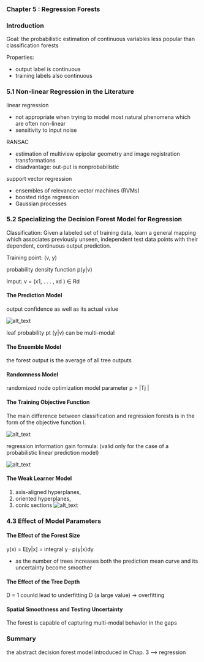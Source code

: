 ### Chapter 5 : Regression Forests

### Introduction

Goal: the probabilistic estimation of continuous variables
less popular than classification forests

Properties:
* output label is continuous
* training labels also continuous


### 5.1 Non-linear Regression in the Literature

linear regression
* not appropriate when trying to model most natural phenomena which are often non-linear
* sensitivity to input noise

RANSAC
* estimation of multiview epipolar geometry and image registration transformations
* disadvantage: out-put is nonprobabilistic

support vector regression
* ensembles of relevance vector machines (RVMs)
* boosted ridge regression
* Gaussian processes


### 5.2 Specializing the Decision Forest Model for Regression
Classification: Given a labeled set of training data, learn a general mapping which associates previously unseen, independent test data points with their dependent, continuous output prediction.

Training point: (v, y)

probability density function p(y|v)

Imput: v = (x1, . . . , xd ) ∈ Rd


#### The Prediction Model
output confidence as well as its actual value

![alt_text](https://github.com/NeuroDataDesign/ProgLearn_2021-2022/blob/main/Mordred_Yuan/Week%203/Screen%20Shot%202021-09-22%20at%201.49.54%20AM.png)

leaf probability pt (y|v) can be
multi-modal

#### The Ensemble Model
the forest output is the average of all tree outputs

#### Randomness Model
randomized node optimization model
parameter ρ = |Tj |

#### The Training Objective Function
The main difference between classification and regression forests is in the form of
the objective function I.

![alt_text](https://github.com/NeuroDataDesign/ProgLearn_2021-2022/blob/main/Mordred_Yuan/Week%202/Screen%20Shot%202021-09-16%20at%2011.37.27%20AM.png)

regression information gain formula: (valid only for the case of a probabilistic linear prediction model)

![alt_text](https://github.com/NeuroDataDesign/ProgLearn_2021-2022/blob/main/Mordred_Yuan/Week%203/Screen%20Shot%202021-09-22%20at%202.01.15%20AM.png)

#### The Weak Learner Model
1. axis-aligned hyperplanes,
2. oriented hyperplanes, 
3. conic sections
![alt_text](https://github.com/NeuroDataDesign/ProgLearn_2021-2022/blob/main/Mordred_Yuan/Week%203/Screen%20Shot%202021-09-22%20at%202.15.40%20AM.png)


### 4.3 Effect of Model Parameters
#### The Effect of the Forest Size
y(x) = E[y|x] = 	integral y · p(y|x)dy
- as the number of trees increases both the prediction mean curve and its uncertainty become smoother

#### The Effect of the Tree Depth

D = 1 counld lead to underfitting
D (a large value) -> overfitting

#### Spatial Smoothness and Testing Uncertainty
The forest is capable of capturing
multi-modal behavior in the gaps

### Summary
the abstract decision forest model introduced in Chap. 3 --> regression

